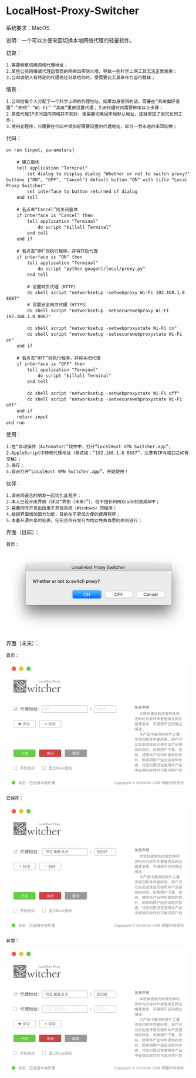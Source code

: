 # LocalHost-Proxy-Switcher


系统要求：MacOS


说明：一个可以方便来回切换本地网络代理的轻量软件。


初衷：

	1.需要频繁切换网络代理地址；
	2.某些公司网络或代理运营商的网络自带防火墙，导致一些科学上网工具无法正常使用；
	3.公司或他人有特定的代理地址分享给你时，便需要此工具来作为运行载体；


情景：

	1.公司给每个人分配了一个科学上网的代理地址，如果自身使用的话，需要在“系统偏好设置”-“网络”-“Wi-Fi”-“高级”里面设置代理；关闭代理时则需要继续以上步骤；
	2.某些代理IP访问国内网络并不友好，便需要切换回本地默认地址，这就增加了很冗长的工作；
	3.使用此程序，只需要在代码中添加好需要设置的代理地址，即可一劳永逸的来回切换；
	

代码：

	on run {input, parameters}
	
		# 建立窗体
		tell application "Terminal"
			set dialog to display dialog "Whether or not to switch proxy?" buttons {"ON", "OFF", "Cancel"} default button "ON" with title "Local Proxy Switcher"
			set interface to button returned of dialog
		end tell
	
		# 若点击“Cancel”则关闭窗体
		if interface is "Cancel" then
			tell application "Terminal"
				do script "killall Terminal"
			end tell
		end if
	
		# 若点击“ON”则执行程序，并将开启代理
		if interface is "ON" then
			tell application "Terminal"
				do script "python goagent/local/proxy.py"
			end tell
		
			# 设置网页代理（HTTP）
			do shell script "networksetup -setwebproxy Wi-Fi 192.168.1.8 8087"
			# 设置安全网页代理（HTTPS）
			do shell script "networksetup -setsecurewebproxy Wi-Fi 192.168.1.8 8087"
		
			do shell script "networksetup -setwebproxystate Wi-Fi on"
			do shell script "networksetup -setsecurewebproxystate Wi-Fi on"
		end if
	
		# 若点击“OFF”则执行程序，并将关闭代理
		if interface is "OFF" then
			tell application "Terminal"
				do script "killall Terminal"
			end tell
		
			do shell script "networksetup -setwebproxystate Wi-Fi off"
			do shell script "networksetup -setsecurewebproxystate Wi-Fi off"
		end if
		return input
	end run


使用：

	1.在“自动操作（Automator）”软件中，打开“LocalHost VPN Switcher.app”;	
	2.AppleScript中修改代理地址（格式如：“192.168.1.8 8087”，注意有IP与端口之间有空格）；	
	3.保存；
	4.双击打开“LocalHost VPN Switcher.app”，开始使用！


伙伴：

	1.请志同道合的朋友一起优化此程序；
	2.本人已设计出界面（详见“界面（未来）”），但不擅长利用Xcode封装成APP；
	3.需要同时开发出适用于其他系统（Windows）的程序；
	4.根据界面增加部分功能，目的在于更加方便的使用程序；
	5.本着开源共享的初衷，任何合作开发行为均以免费自愿的原则进行；

界面（目前）：

	首页：
	
![image 首页](https://github.com/XinOnAir/LocalHost-Proxy-Switcher/raw/master/design/preview/LPS_A01_home_present.png)



界面（未来）：

	首页：
	
![image 首页](https://github.com/XinOnAir/LocalHost-Proxy-Switcher/raw/master/design/preview/LPS_A01_home.png)


	已保存：
	
![image 已保存](https://github.com/XinOnAir/LocalHost-Proxy-Switcher/raw/master/design/preview/LPS_A02_saved.png)


	新增：
	
![image 新增](https://github.com/XinOnAir/LocalHost-Proxy-Switcher/raw/master/design/preview/LPS_A03_new.png)

